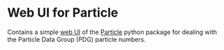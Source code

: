 # Web UI for Particle

Contains a simple [web UI](https://radiradev.github.io/particle_webui/) of the [Particle](https://github.com/scikit-hep/particle) python package for dealing with the Particle Data Group (PDG) particle numbers.
